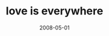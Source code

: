 ---
layout: base.njk
title : 'love is everywhere' 
view_title : 'love is everywhere' 
year : '2008' 
date : '2008-05-01' 
img_file : '/drawing/loveiseverywhere.png' 
html_file : 'loveiseverywhere' 
next_html : 'ididit2.html' 
year_order : '181' 
permalink : "title/{{html_file}}.html"
---